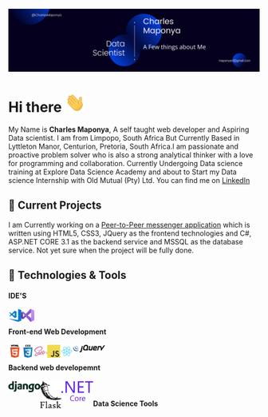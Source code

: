[![Header](https://raw.githubusercontent.com/CharlesMaponya/CharlesMaponya/master/CharlesMaponya_Header.png "Header")](https://maponyacharles.dev/)

# Hi there <img src="https://raw.githubusercontent.com/CharlesMaponya/CharlesMaponya/master/wave.gif" width="40px">

My Name is **Charles Maponya**, A self taught web developer and Aspiring Data scientist. I am from Limpopo, South Africa But Currently Based in Lyttleton Manor, Centurion, Pretoria, South Africa.I am passionate and proactive problem solver who is also a strong analytical thinker
with a love for programming and collaboration. Currently Undergoing Data science training at Explore Data Science Academy and about to Start my Data science Internship with Old Mutual (Pty) Ltd. You can find me on [LinkedIn](https://www.linkedin.com/in/charles-maponya/)

## 🔭 Current Projects

I am Currently working on a [Peer-to-Peer messenger application](https://github.com/CharlesMaponya/MessengerUI) which is written using HTML5, CSS3, JQuery as the frontend technologies and C#, ASP.NET CORE 3.1 as the backend service and MSSQL as the database service. Not yet sure when the project will be fully done.

## 🔧 Technologies & Tools

#### IDE'S
<img align="left" alt="Visual Studio Code" width="26px" src="https://raw.githubusercontent.com/github/explore/80688e429a7d4ef2fca1e82350fe8e3517d3494d/topics/visual-studio-code/visual-studio-code.png" />
<img align="left" alt="Visual Studio" width="26px" src="https://raw.githubusercontent.com/CharlesMaponya/CharlesMaponya/master/visual-studio.svg" />

<br />

#### Front-end Web Development

<img align="left" alt="HTML5" width="26px" src="https://raw.githubusercontent.com/github/explore/80688e429a7d4ef2fca1e82350fe8e3517d3494d/topics/html/html.png" />
<img align="left" alt="CSS3" width="26px" src="https://raw.githubusercontent.com/github/explore/80688e429a7d4ef2fca1e82350fe8e3517d3494d/topics/css/css.png" />
<img align="left" alt="Sass" width="26px" src="https://raw.githubusercontent.com/github/explore/80688e429a7d4ef2fca1e82350fe8e3517d3494d/topics/sass/sass.png" />
<img align="left" alt="JavaScript" width="26px" src="https://raw.githubusercontent.com/github/explore/80688e429a7d4ef2fca1e82350fe8e3517d3494d/topics/javascript/javascript.png" />
<img align="left" alt="React" width="26px" src="https://raw.githubusercontent.com/github/explore/80688e429a7d4ef2fca1e82350fe8e3517d3494d/topics/react/react.png" />
<img align="left" alt="JQuery" width="64px" src="https://raw.githubusercontent.com/CharlesMaponya/CharlesMaponya/master/jquery-logo.svg" />

<br />

#### Backend web developemnt

<img align="left" alt="jango Community" width="64px" src="https://raw.githubusercontent.com/CharlesMaponya/CharlesMaponya/master/django-community.svg" />
<img align="left" alt="Flask Logo" width="42px" src="https://raw.githubusercontent.com/CharlesMaponya/CharlesMaponya/master/flask-seeklogo.svg" />
<img align="left" alt="Dotnet Core" width="64px" src="https://raw.githubusercontent.com/CharlesMaponya/CharlesMaponya/master/dot-net-core-7.svg" />
<br/>

#### Data Science Tools

<!--
**CharlesMaponya/CharlesMaponya** is a ✨ _special_ ✨ repository because its `README.md` (this file) appears on your GitHub profile.

Here are some ideas to get you started:

- 🔭 I’m currently working on ...
- 🌱 I’m currently learning ...
- 👯 I’m looking to collaborate on ...
- 🤔 I’m looking for help with ...
- 💬 Ask me about ...
- 📫 How to reach me: ...
- 😄 Pronouns: ...
- ⚡ Fun fact: ...
-->
